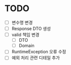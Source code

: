 # TODO
- [ ] 변수명 변경
- [ ] Response DTO 생성
- [ ] valid 책임 변경
  - [ ] DTO
  - [ ] Domain
- [ ] RuntimeException 오류 수정
- [ ] 예외 처리 관련 디테일 추가